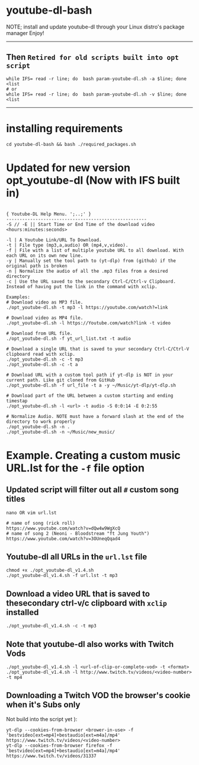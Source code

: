 # youtube-dl-bash
NOTE; install and update youtube-dl through your Linux distro's package manager
Enjoy!

---

## Then `Retired for old scripts built into opt script`
	while IFS= read -r line; do  bash param-youtube-dl.sh -a $line; done <list
	# or
	while IFS= read -r line; do  bash param-youtube-dl.sh -v $line; done <list

---

# installing requirements
`cd youtube-dl-bash && bash ./required_packages.sh`

# Updated for new version  opt_youtube-dl (Now with IFS built in) 
```

{ Youtube-DL Help Menu. ';..;' }
-----------------------------------------------------
-S // -E || Start Time or End Time of the download video <hours:minutes:seconds>

-l | A Youtube Link/URL To Download.
-t | File type (mp3,a,audio) OR (mp4,v,video).
-f | File with a list of multiple youtube URL to all download. With each URL on its own new line.
-y | Manually set the tool path to (yt-dlp) from (github) if the original path is broken
-n | Normalize the audio of all the .mp3 files from a desired directory
-c | Use the URL saved to the secondary Ctrl-C/Ctrl-v Clipboard. Instead of having put the link in the command with xclip.

Examples:
# Download video as MP3 file.
./opt_youtube-dl.sh -t mp3 -l https://youtube.com/watch?=link

# Download video as MP4 file.
./opt_youtube-dl.sh -l https://Youtube.com/watch?link -t video

# Download from URL file.
./opt_youtube-dl.sh -f yt_url_list.txt -t audio

# Download a single URL that is saved to your secondary Ctrl-C/Ctrl-V clipboard read with xclip.
./opt_youtube-dl.sh -c -t mp3
./opt_youtube-dl.sh -c -t a

# Download URL with a custom tool path if yt-dlp is NOT in your current path. Like git cloned from GitHub
./opt_youtube-dl.sh -f url_file -t a -y ~/Music/yt-dlp/yt-dlp.sh

# Download part of the URL between a custom starting and ending timestap
./opt_youtube-dl.sh -l <url> -t audio -S 0:0:14 -E 0:2:55

# Normalize Audio. NOTE must have a forward slash at the end of the directory to work properly
./opt_youtube-dl.sh -n .
./opt_youtube-dl.sh -n ~/Music/new_music/
```

# Example. Creating a custom music URL.lst for the `-f` file option

## Updated script will filter out all `#` custom song titles
```
nano OR vim url.lst

# name of song (rick roll)
https://www.youtube.com/watch?v=dQw4w9WgXcQ
# name of song 2 (Neoni - Bloodstream "ft Jung Youth")
https://www.youtube.com/watch?v=3OUneqQqad4
```

## Youtube-dl all URLs in the `url.lst` file

```
chmod +x ./opt_youtube-dl_v1.4.sh
./opt_youtube-dl_v1.4.sh -f url.lst -t mp3
```

## Download a video URL that is saved to thesecondary ctrl-v/c clipboard with `xclip` installed

```
./opt_youtube-dl_v1.4.sh -c -t mp3
```

## Note that youtube-dl also works with Twitch Vods

```
./opt_youtube-dl_v1.4.sh -l <url-of-clip-or-complete-vod> -t <format>
./opt_youtube-dl_v1.4.sh -l http://www.twitch.tv/videos/<video-number> -t mp4
```

## Downloading a Twitch VOD the browser's cookie when it's Subs only

Not build into the script yet ):

```
yt-dlp --cookies-from-browser <brower-in-use> -f 'bestvideo[ext=mp4]+bestaudio[ext=m4a]/mp4' https://www.twitch.tv/videos/<video-number>
yt-dlp --cookies-from-browser firefox -f 'bestvideo[ext=mp4]+bestaudio[ext=m4a]/mp4' https://www.twitch.tv/videos/31337
```
